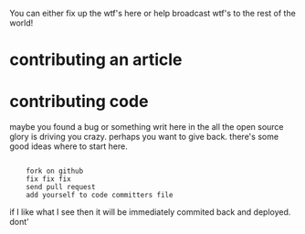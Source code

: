 You can either fix up the wtf's here or help broadcast wtf's to the rest of the world!

contributing an article
=======================


contributing code
=================

maybe you found a bug or something writ here in the all the open source glory is driving you crazy. perhaps you want to give back. there's some good ideas where to start here.

<code>
    fork on github
    fix fix fix
    send pull request
    add yourself to code committers file
</code>

if I like what I see then it will be immediately commited back and deployed. dont' 